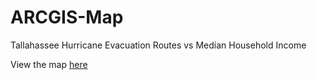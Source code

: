 # ARCGIS-Map
Tallahassee Hurricane Evacuation Routes vs Median Household Income

View the map [here](https://learngis2.maps.arcgis.com/apps/View/index.html?appid=5ccfcf9d633a4f788a90655d1316ef68)
